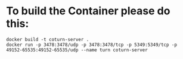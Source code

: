 # To build the Container please do this:

```
docker build -t coturn-server .
docker run -p 3478:3478/udp -p 3478:3478/tcp -p 5349:5349/tcp -p 49152-65535:49152-65535/udp --name turn coturn-server
```